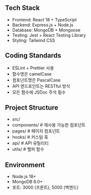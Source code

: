 ## Tech Stack
- Frontend: React 18 + TypeScript
- Backend: Express.js + Node.js
- Database: MongoDB + Mongoose
- Testing: Jest + React Testing Library
- Styling: Tailwind CSS

## Coding Standards
- ESLint + Prettier 사용
- 함수명은 camelCase
- 컴포넌트명은 PascalCase
- API 엔드포인트는 RESTful 방식
- 모든 함수에 JSDoc 주석 필수

## Project Structure
- src/
- components/     # 재사용 가능한 컴포넌트
- pages/         # 페이지 컴포넌트
- hooks/         # 커스텀 훅
- api/           # API 유틸리티
- utils/         # 헬퍼 함수

## Environment
- Node.js 18+
- MongoDB 6.0+
- 포트: 3000 (프론트), 5000 (백엔드)
